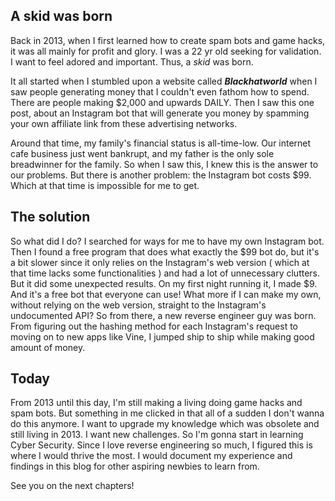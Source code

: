 
## A skid was born

Back in 2013, when I first learned how to create spam bots and game hacks, it was all mainly for profit and glory. I was a 22 yr old seeking for validation. I want to feel adored and important. Thus, a *skid* was born.

It all started when I stumbled upon a website called ***Blackhatworld*** when I saw people generating money that I couldn't even fathom how to spend. There are people making $2,000 and upwards DAILY. Then I saw this one post, about an Instagram bot that will generate you money by spamming your own affiliate link from these advertising networks.

Around that time, my family's financial status is all-time-low. Our internet cafe business just went bankrupt, and my father is the only sole breadwinner for the family. So when I saw this, I knew this is the answer to our problems. But there is another problem: the Instagram bot costs $99. Which at that time is impossible for me to get.

## The solution

So what did I do? I searched for ways for me to have my own Instagram bot. Then I found a free program that does what exactly the $99 bot do, but it's a bit slower since it only relies on the Instagram's web version ( which at that time lacks some functionalities ) and had a lot of unnecessary clutters. But it did some unexpected results. On my first night running it, I made $9. And it's a free bot that everyone can use! What more if I can make my own, without relying on the web version, straight to the Instagram's undocumented API? So from there, a new reverse engineer guy was born. From figuring out the hashing method for each Instagram's request to moving on to new apps like Vine, I jumped ship to ship while making good amount of money.

## Today

From 2013 until this day, I'm still making a living doing game hacks and spam bots. But something in me clicked in that all of a sudden I don't wanna do this anymore. I want to upgrade my knowledge which was obsolete and still living in 2013. I want new challenges. So I'm gonna start in learning Cyber Security. Since I love reverse engineering so much, I figured this is where I would thrive the most. I would document my experience and findings in this blog for other aspiring newbies to learn from.

See you on the next chapters!


